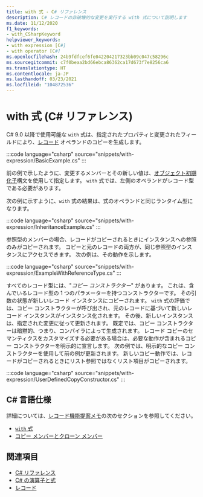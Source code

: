 ```yaml
---
title: with 式 - C# リファレンス
description: C# レコードの非破壊的な変更を実行する with 式について説明します
ms.date: 11/12/2020
f1_keywords:
- with_CSharpKeyword
helpviewer_keywords:
- with expression [C#]
- with operator [C#]
ms.openlocfilehash: 24b9fdfcef6fe042204217323bb09c047c58296c
ms.sourcegitcommit: c7f0beaa2bd66ebca86362ca17d673f7e8256ca6
ms.translationtype: HT
ms.contentlocale: ja-JP
ms.lasthandoff: 03/23/2021
ms.locfileid: "104872536"
---
```

# <a name="with-expression-c-reference"></a>with 式 (C# リファレンス)

C# 9.0 以降で使用可能な `with` 式は、指定されたプロパティと変更されたフィールドにより、[レコード](../builtin-types/record.md) オペランドのコピーを生成します。

:::code language="csharp" source="snippets/with-expression/BasicExample.cs" :::

前の例で示したように、変更するメンバーとその新しい値は、[オブジェクト初期化子](../../programming-guide/classes-and-structs/object-and-collection-initializers.md)構文を使用して指定します。 `with` 式では、左側のオペランドがレコード型である必要があります。

次の例に示すように、`with` 式の結果は、式のオペランドと同じランタイム型になります。

:::code language="csharp" source="snippets/with-expression/InheritanceExample.cs" :::

参照型のメンバーの場合、レコードがコピーされるときにインスタンスへの参照のみがコピーされます。 コピーと元のレコードの両方が、同じ参照型のインスタンスにアクセスできます。 次の例は、その動作を示します。

:::code language="csharp" source="snippets/with-expression/ExampleWithReferenceType.cs" :::

すべてのレコード型には、"*コピー コンストラクター*" があります。 これは、含んでいるレコード型の 1 つのパラメーターを持つコンストラクターです。 その引数の状態が新しいレコード インスタンスにコピーされます。 `with` 式の評価では、コピー コンストラクターが呼び出され、元のレコードに基づいて新しいレコード インスタンスがインスタンス化されます。 その後、新しいインスタンスは、指定された変更に従って更新されます。 既定では、コピー コンストラクターは暗黙的、つまり、コンパイラによって生成されます。 レコード コピーのセマンティクスをカスタマイズする必要がある場合は、必要な動作が含まれるコピー コンストラクターを明示的に宣言します。 次の例では、明示的なコピー コンストラクターを使用して前の例が更新されます。 新しいコピー動作では、レコードがコピーされるときにリスト参照ではなくリスト項目がコピーされます。

:::code language="csharp" source="snippets/with-expression/UserDefinedCopyConstructor.cs" :::

## <a name="c-language-specification"></a>C# 言語仕様

詳細については、[レコード機能提案メモ](~/_csharplang/proposals/csharp-9.0/records.md)の次のセクションを参照してください。

- [`with` 式](~/_csharplang/proposals/csharp-9.0/records.md#with-expression)
- [コピー メンバーとクローン メンバー](~/_csharplang/proposals/csharp-9.0/records.md#copy-and-clone-members)

## <a name="see-also"></a>関連項目

- [C# リファレンス](../index.md)
- [C# の演算子と式](index.md)
- [レコード](../builtin-types/record.md)
